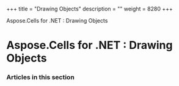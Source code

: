 +++
title = "Drawing Objects" 
description = "" 
weight = 8280 
+++

Aspose.Cells for .NET : Drawing Objects  

# Aspose.Cells for .NET : Drawing Objects


### Articles in this section

           

